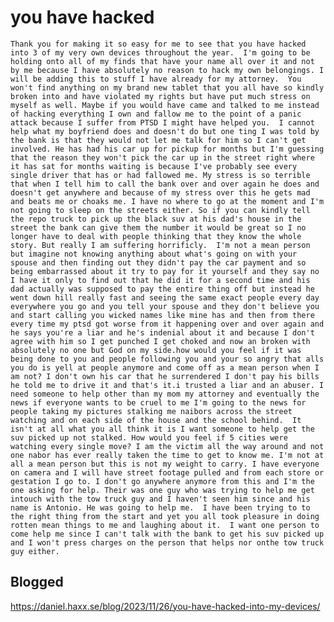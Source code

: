 # you have hacked

    Thank you for making it so easy for me to see that you have hacked
    into 3 of my very own devices throughout the year.  I'm going to be
    holding onto all of my finds that have your name all over it and not
    by me because I have absolutely no reason to hack my own belongings. I
    will be adding this to stuff I have already for my attorney.  You
    won't find anything on my brand new tablet that you all have so kindly
    broken into and have violated my rights but have put much stress on
    myself as well. Maybe if you would have came and talked to me instead
    of hacking everything I own and fallow me to the point of a panic
    attack because I suffer from PTSD I might have helped you.  I cannot
    help what my boyfriend does and doesn't do but one ting I was told by
    the bank is that they would not let me talk for him so I can't get
    involved. He has had his car up for pickup for months but I'm guessing
    that the reason they won't pick the car up in the street right where
    it has sat for months waiting is because I've probably see every
    single driver that has or had fallowed me. My stress is so terrible
    that when I tell him to call the bank over and over again he does and
    doesn't get anywhere and because of my stress over this he gets mad
    and beats me or choaks me. I have no where to go at the moment and I'm
    not going to sleep on the streets either. So if you can kindly tell
    the repo truck to pick up the black suv at his dad's house in the
    street the bank can give them the number it would be great so I no
    longer have to deal with people thinking that they know the whole
    story. But really I am suffering horrificly.  I'm not a mean person
    but imagine not knowing anything about what's going on with your
    spouse and then finding out they didn't pay the car payment and so
    being embarrassed about it try to pay for it yourself and they say no
    I have it only to find out that he did it for a second time and his
    dad actually was supposed to pay the entire thing off but instead he
    went down hill really fast and seeing the same exact people every day
    everywhere you go and you tell your spouse and they don't believe you
    and start calling you wicked names like mine has and then from there
    every time my ptsd got worse from it happening over and over again and
    he says you're a liar and he's indenial about it and because I don't
    agree with him so I get punched I get choked and now an broken with
    absolutely no one but God on my side.how would you feel if it was
    being done to you and people following you and your so angry that alls
    you do is yell at people anymore and come off as a mean person when I
    am not? I don't own his car that he surrendered I don't pay his bills
    he told me to drive it and that's it.i trusted a liar and an abuser. I
    need someone to help other than my mom my attorney and eventually the
    news if everyone wants to be cruel to me I'm going to the news for
    people taking my pictures stalking me naibors across the street
    watching and on each side of the house and the school behind.  It
    isn't at all what you all think it is I want someone to help get the
    suv picked up not stalked. How would you feel if 5 cities were
    watching every single move? I am the victim all the way around and not
    one nabor has ever really taken the time to get to know me. I'm not at
    all a mean person but this is not my weight to carry. I have everyone
    on camera and I will have street footage pulled and from each store or
    gestation I go to. I don't go anywhere anymore from this and I'm the
    one asking for help. Their was one guy who was trying to help me get
    intouch with the tow truck guy and I haven't seen him since and his
    name is Antonio. He was going to help me.  I have been trying to to
    the right thing from the start and yet you all took pleasure in doing
    rotten mean things to me and laughing about it.  I want one person to
    come help me since I can't talk with the bank to get his suv picked up
    and I won't press charges on the person that helps nor onthe tow truck
    guy either.

## Blogged

<https://daniel.haxx.se/blog/2023/11/26/you-have-hacked-into-my-devices/>
